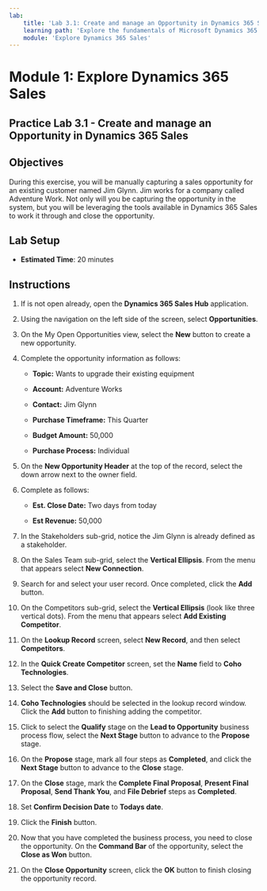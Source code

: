 ```yaml
---
lab:
    title: 'Lab 3.1: Create and manage an Opportunity in Dynamics 365 Sales'
    learning path: 'Explore the fundamentals of Microsoft Dynamics 365 Sales'
    module: 'Explore Dynamics 365 Sales'
---
```


Module 1: Explore Dynamics 365 Sales
========================

## Practice Lab 3.1 - Create and manage an Opportunity in Dynamics 365 Sales 

## Objectives

During this exercise, you will be manually capturing a sales opportunity for an existing customer named Jim Glynn. Jim works for a company called Adventure Work. Not only will you be capturing the opportunity in the system, but you will be leveraging the tools available in Dynamics 365 Sales to work it through and close the opportunity. 


## Lab Setup

  - **Estimated Time**: 20 minutes

## Instructions

1. If is not open already, open the **Dynamics 365 Sales Hub** application. 

2. Using the navigation on the left side of the screen, select **Opportunities**. 

3. On the My Open Opportunities view, select the **New** button to create a new opportunity.

4. Complete the opportunity information as follows:

	- **Topic:** Wants to upgrade their existing equipment

	- **Account:** Adventure Works

	- **Contact:** Jim Glynn

	- **Purchase Timeframe:** This Quarter

	- **Budget Amount:** 50,000

	- **Purchase Process:** Individual

5. On the **New Opportunity Header** at the top of the record, select the down arrow next to the owner field. 

6. Complete as follows:

	- **Est. Close Date:** Two days from today

	- **Est Revenue:** 50,000

7. In the Stakeholders sub-grid, notice the Jim Glynn is already defined as a stakeholder. 

8. On the Sales Team sub-grid, select the **Vertical Ellipsis**. From the menu that appears select **New Connection**. 

9. Search for and select your user record. Once completed, click the **Add** button. 

10. On the Competitors sub-grid, select the **Vertical Ellipsis** (look like three vertical dots). From the menu that appears select **Add Existing Competitor**. 

11. On the **Lookup Record** screen, select **New Record**, and then select **Competitors**.

12. In the **Quick Create Competitor** screen, set the **Name** field to **Coho Technologies**.

13. Select the **Save and Close** button.

14. **Coho Technologies** should be selected in the lookup record window. Click the **Add** button to finishing adding the competitor. 

15. Click to select the **Qualify** stage on the **Lead to Opportunity** business process flow, select the **Next Stage** button to advance to the **Propose** stage.

16. On the **Propose** stage, mark all four steps as **Completed**, and click the **Next Stage** button to advance to the **Close** stage. 

17. On the **Close** stage, mark the **Complete Final Proposal**, **Present Final Proposal**, **Send Thank You**, and **File Debrief** steps as **Completed**. 

18. Set **Confirm Decision Date** to **Todays date**. 

19. Click the **Finish** button. 

20. Now that you have completed the business process, you need to close the opportunity. On the **Command Bar** of the opportunity, select the **Close as Won** button. 

21. On the **Close Opportunity** screen, click the **OK** button to finish closing the opportunity record. 
